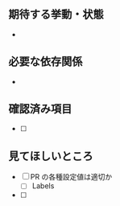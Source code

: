 ## 期待する挙動・状態

-

## 必要な依存関係

-

## 確認済み項目

- [ ]

## 見てほしいところ

- [ ] PR の各種設定値は適切か
  - [ ] Labels
- [ ]
